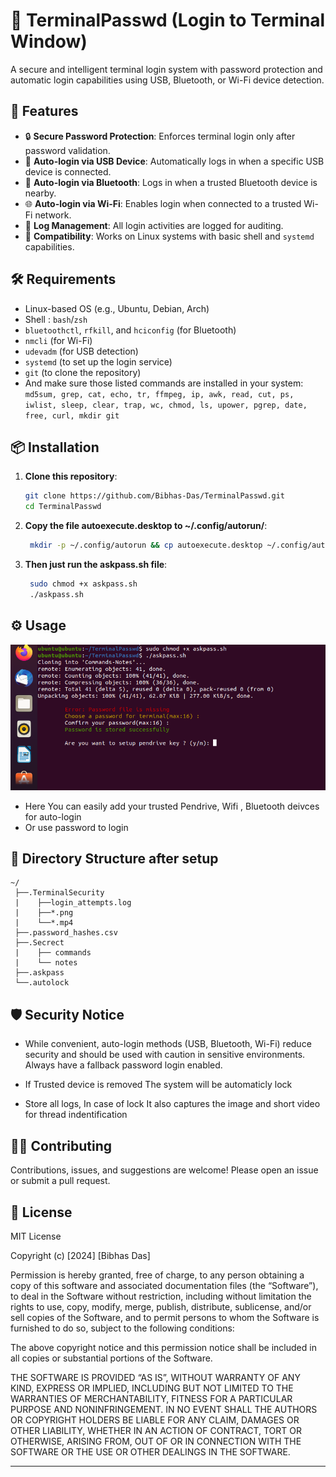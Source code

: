 
# 🔐 TerminalPasswd (Login to Terminal Window)

A secure and intelligent terminal login system with password protection and automatic login capabilities using USB, Bluetooth, or Wi-Fi device detection.

## 🚀 Features

* 🔒 **Secure Password Protection**: Enforces terminal login only after password validation.
* 🔌 **Auto-login via USB Device**: Automatically logs in when a specific USB device is connected.
* 📶 **Auto-login via Bluetooth**: Logs in when a trusted Bluetooth device is nearby.
* 🌐 **Auto-login via Wi-Fi**: Enables login when connected to a trusted Wi-Fi network.
* 📄 **Log Management**: All login activities are logged for auditing.
* 🧪 **Compatibility**: Works on Linux systems with basic shell and `systemd` capabilities.

## 🛠️ Requirements

* Linux-based OS (e.g., Ubuntu, Debian, Arch)
* Shell : `bash`/`zsh`
* `bluetoothctl`, `rfkill`, and `hciconfig` (for Bluetooth)
* `nmcli` (for Wi-Fi)
* `udevadm` (for USB detection)
* `systemd` (to set up the login service)
* `git` (to clone the repository)
* And make sure those listed commands are installed in your system: `md5sum, grep, cat, echo, tr, ffmpeg, ip, awk, read, cut, ps, iwlist, sleep, clear, trap, wc, chmod, ls, upower, pgrep, date, free, curl, mkdir git`

## 📦 Installation

1. **Clone this repository**:

   ```bash
   git clone https://github.com/Bibhas-Das/TerminalPasswd.git
   cd TerminalPasswd
   ```

2. **Copy the file autoexecute.desktop to ~/.config/autorun/**:
   
   ```bash
    mkdir -p ~/.config/autorun && cp autoexecute.desktop ~/.config/autorun/ 
   ```
   
3. **Then just run the askpass.sh file**:

   ```bash
    sudo chmod +x askpass.sh
    ./askpass.sh 
   ```

## ⚙️ Usage

  ![Screenshot of the program](images/image1.png)


 * Here You can easily add your trusted Pendrive, Wifi , Bluetooth deivces for auto-login
 * Or use password to login 
 
## 📁 Directory Structure after setup

```
~/
 ├──.TerminalSecurity
 |    ├──login_attempts.log
 |    ├──*.png
 |    └──*.mp4
 ├──.password_hashes.csv
 ├──.Secrect
 |    ├── commands
 |    └── notes
 ├──.askpass
 └──.autolock

```

## 🛡️ Security Notice

* While convenient, auto-login methods (USB, Bluetooth, Wi-Fi) reduce security and should be used with caution in sensitive environments. Always have a fallback password login enabled.

* If Trusted device is removed The system will be automaticly lock
* Store all logs, In case of lock It also captures the image and short video for thread indentification


## 🧑‍💻 Contributing

Contributions, issues, and suggestions are welcome! Please open an issue or submit a pull request.

## 📜 License

MIT License

Copyright (c) [2024] [Bibhas Das]

Permission is hereby granted, free of charge, to any person obtaining a copy
of this software and associated documentation files (the “Software”), to deal
in the Software without restriction, including without limitation the rights
to use, copy, modify, merge, publish, distribute, sublicense, and/or sell
copies of the Software, and to permit persons to whom the Software is
furnished to do so, subject to the following conditions:

The above copyright notice and this permission notice shall be included in
all copies or substantial portions of the Software.

THE SOFTWARE IS PROVIDED “AS IS”, WITHOUT WARRANTY OF ANY KIND, EXPRESS OR
IMPLIED, INCLUDING BUT NOT LIMITED TO THE WARRANTIES OF MERCHANTABILITY,
FITNESS FOR A PARTICULAR PURPOSE AND NONINFRINGEMENT. IN NO EVENT SHALL THE
AUTHORS OR COPYRIGHT HOLDERS BE LIABLE FOR ANY CLAIM, DAMAGES OR OTHER
LIABILITY, WHETHER IN AN ACTION OF CONTRACT, TORT OR OTHERWISE, ARISING FROM,
OUT OF OR IN CONNECTION WITH THE SOFTWARE OR THE USE OR OTHER DEALINGS IN
THE SOFTWARE.

---
